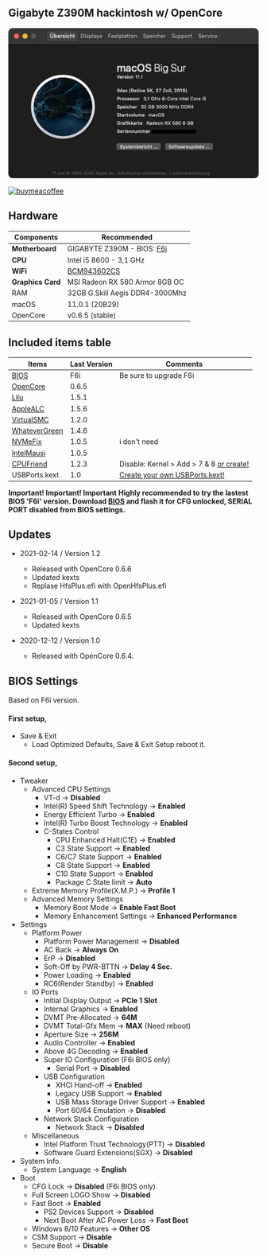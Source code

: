## Gigabyte Z390M hackintosh w/ OpenCore

![alt text](https://github.com/revunix/GIGABYTE-Z390M/blob/main/images/aboutmac.png?raw=true)


[![buymeacoffee](https://i.imgur.com/iYsbmQO.png)](https://www.buymeacoffee.com/revunix)


## Hardware
Components | Recommended
------------ | -------------
**Motherboard** | GIGABYTE Z390M - BIOS: [F6i](https://download.gigabyte.com/FileList/BIOS/mb_bios_z390m_f6i.zip)
**CPU** | Intel i5 8600 - 3,1 GHz
**WiFi** | [BCM943602CS](https://www.aliexpress.com/item/32798119149.html)
**Graphics Card** | MSI Radeon RX 580 Armor 8GB OC
RAM | 32GB G.Skill Aegis DDR4-3000Mhz
macOS | 11.0.1 (20B29)
OpenCore | v0.6.5 (stable)


## Included items table
Items | Last Version | Comments
------------ | ------------- | -------------
[BIOS](https://www.gigabyte.com/Motherboard/Z390-M-rev-10/support#support-dl-bios) | F6i | Be sure to upgrade F6i
[OpenCore](https://github.com/acidanthera/OpenCorePkg/releases) | 0.6.5 |
[Lilu](https://github.com/acidanthera/Lilu/releases/latest) | 1.5.1 | 
[AppleALC](https://github.com/acidanthera/AppleALC/releases/latest) | 1.5.6 |
[VirtualSMC](https://github.com/acidanthera/VirtualSMC/releases/latest) | 1.2.0 |
[WhateverGreen](https://github.com/acidanthera/whatevergreen/releases/latest) | 1.4.6 |
[NVMeFix](https://github.com/acidanthera/NVMeFix/releases/latest) | 1.0.5 | i don't need
[IntelMausi](https://github.com/acidanthera/IntelMausi) | 1.0.5 |
[CPUFriend](https://github.com/acidanthera/CPUFriend) | 1.2.3 | Disable: Kernel > Add > 7 & 8 [or create!](https://github.com/stevezhengshiqi/one-key-cpufriend)
USBPorts.kext | 1.0 | [Create your own USBPorts.kext!](https://github.com/headkaze/Hackintool/releases/latest)

**Important! Important! Important**
**Highly recommended to try the lastest BIOS 'F6i' version. Download [BIOS](https://download.gigabyte.com/FileList/BIOS/mb_bios_z390m_f6i.zip) and flash it for CFG unlocked, SERIAL PORT disabled from BIOS settings.**


## Updates
* 2021-02-14 / Version 1.2 
	- Released with OpenCore 0.6.6
	- Updated kexts
	- Replase HfsPlus.efi with OpenHfsPlus.efi

* 2021-01-05 / Version 1.1 
	- Released with OpenCore 0.6.5
	- Updated kexts

* 2020-12-12 / Version 1.0
	- Released with OpenCore 0.6.4.


## BIOS Settings

Based on F6i version.

#### First setup,

* Save & Exit
	- Load Optimized Defaults, Save & Exit Setup reboot it.

#### Second setup,

* Tweaker
	- Advanced CPU Settings
		- VT-d → **Disabled**
		- Intel(R) Speed Shift Technology → **Enabled**
		- Energy Efficient Turbo  → **Enabled**
		- Intel(R) Turbo Boost Technology → **Enabled**
		- C-States Control
			- CPU Enhanced Halt(C1E) → **Enabled**
			- C3 State Support → **Enabled**
			- C6/C7 State Support → **Enabled**
			- C8 State Support → **Enabled**
			- C10 State Support → **Enabled**
			- Package C State limit → **Auto**
	- Extreme Memory Profile(X.M.P.) → **Profile 1**
	- Advanced Memory Settings
		- Memory Boot Mode → **Enable Fast Boot**
		- Memory Enhancement Settings → **Enhanced Performance**
* Settings
	- Platform Power
		- Platform Power Management → **Disabled**
		- AC Back → **Always On**
		- ErP → **Disabled**
		- Soft-Off by PWR-BTTN → **Delay 4 Sec.**
		- Power Loading → **Enabled**
		- RC6(Render Standby) → **Enabled**
	- IO Ports
		- Initial Display Output → **PCIe 1 Slot**
		- Internal Graphics → **Enabled**
		- DVMT Pre-Allocated → **64M**
		- DVMT Total-Gfx Mem → **MAX** (Need reboot)
		- Aperture Size → **256M**
		- Audio Controller → **Enabled**
    	- Above 4G Decoding → **Enabled**
    	- Super IO Configuration (F6i BIOS only)
    		- Serial Port → **Disabled**
    	- USB Configuration
    		- XHCI Hand-off → **Enabled**
    		- Legacy USB Support → **Enabled**
    		- USB Mass Storage Driver Support → **Enabled**
    		- Port 60/64 Emulation → **Disabled**
    	- Network Stack Configuration
    		- Network Stack → **Disabled**
	- Miscellaneous
		- Intel Platform Trust Technology(PTT) → **Disabled**
		- Software Guard Extensions(SGX) → **Disabled**
* System Info.
	- System Language → **English**
* Boot
	- CFG Lock → **Disabled** (F6i BIOS only)
	- Full Screen LOGO Show → **Disabled**
	- Fast Boot → **Enabled**
		- PS2 Devices Support → **Disabled**
		- Next Boot After AC Power Loss → **Fast Boot**
	- Windows 8/10 Features → **Other OS**
	- CSM Support → **Disable**
	- Secure Boot → **Disable**
